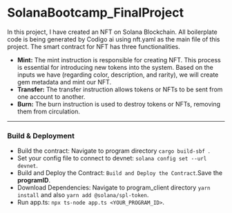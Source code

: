 # SolanaBootcamp_FinalProject
In this project, I have created an NFT on Solana Blockchain.
All boilerplate code is being generated by Codigo ai using nft.yaml as the main file of this project.
The smart contract for NFT has three functionalities.
* **Mint:** The mint instruction is responsible for creating NFT. This process is essential for introducing new tokens into the system. Based on the inputs we have (regarding color, description, and rarity), we will create gem metadata and mint our NFT.
* **Transfer:** The transfer instruction allows tokens or NFTs to be sent from one account to another.
* **Burn:** The burn instruction is used to destroy tokens or NFTs, removing them from circulation.
---
### Build & Deployment
* Build the contract: Navigate to program directory ```cargo build-sbf ```.
* Set your config file to connect to devnet: ```solana config set --url devnet```.
* Build and Deploy the Contract: ```Build and Deploy the Contract```.Save the **programID**.
* Download Dependencies: Navigate to program_client directory ```yarn install``` and also ```yarn add @solana/spl-token```.
* Run app.ts: ```npx ts-node app.ts <YOUR_PROGRAM_ID>```.